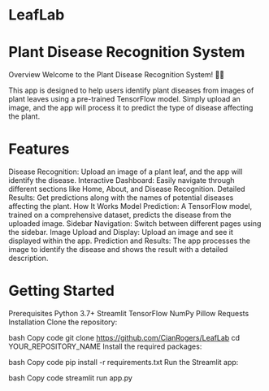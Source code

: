 # LeafLab

# Plant Disease Recognition System
Overview
Welcome to the Plant Disease Recognition System! 🌿🔎

This app is designed to help users identify plant diseases from images of plant leaves using a pre-trained TensorFlow model. Simply upload an image, and the app will process it to predict the type of disease affecting the plant.

# Features
Disease Recognition: Upload an image of a plant leaf, and the app will identify the disease.
Interactive Dashboard: Easily navigate through different sections like Home, About, and Disease Recognition.
Detailed Results: Get predictions along with the names of potential diseases affecting the plant.
How It Works
Model Prediction: A TensorFlow model, trained on a comprehensive dataset, predicts the disease from the uploaded image.
Sidebar Navigation: Switch between different pages using the sidebar.
Image Upload and Display: Upload an image and see it displayed within the app.
Prediction and Results: The app processes the image to identify the disease and shows the result with a detailed description.

# Getting Started
Prerequisites
Python 3.7+
Streamlit
TensorFlow
NumPy
Pillow
Requests
Installation
Clone the repository:

bash
Copy code
git clone https://github.com/CianRogers/LeafLab
cd YOUR_REPOSITORY_NAME
Install the required packages:

bash
Copy code
pip install -r requirements.txt
Run the Streamlit app:

bash
Copy code
streamlit run app.py
